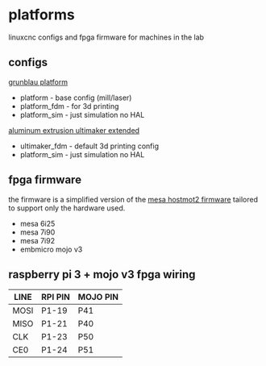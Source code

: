 # platforms

linuxcnc configs and fpga firmware for machines in the lab

## configs
[grunblau platform](http://www.grunblau.com/PlatformCNC.htm)
 * platform - base config (mill/laser)
 * platform_fdm - for 3d printing
 * platform_sim - just simulation no HAL

[aluminum extrusion ultimaker extended](http://www.thingiverse.com/thing:1100186)
 * ultimaker_fdm - default 3d printing config
 * platform_sim - just simulation no HAL

## fpga firmware
the firmware is a simplified version of the [mesa hostmot2 firmware](https://github.com/LinuxCNC/hostmot2-firmware) tailored to support only the hardware used.
 * mesa 6i25
 * mesa 7i90
 * mesa 7i92
 * embmicro mojo v3
 
## raspberry pi 3 + mojo v3 fpga wiring

| LINE  | RPI PIN | MOJO PIN |
| ----- | ------- | -------- |
| MOSI  | P1-19   | P41      |
| MISO  | P1-21   | P40      |
| CLK   | P1-23   | P50      |
| CE0   | P1-24   | P51      |


